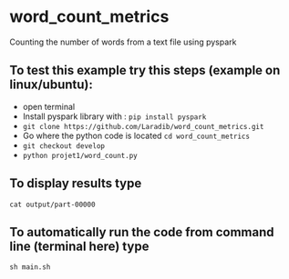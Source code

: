 # word_count_metrics

Counting the number of words from a text file using pyspark

## To test this example try this steps (example on linux/ubuntu):
* open terminal
* Install pyspark library with : ```pip install pyspark```
* ```git clone https://github.com/Laradib/word_count_metrics.git```
* Go where the python code is located ```cd word_count_metrics```
* ```git checkout develop```
* ```python projet1/word_count.py```
## To display results type
```cat output/part-00000```
## To automatically run the code from command line (terminal here) type
```sh main.sh```

